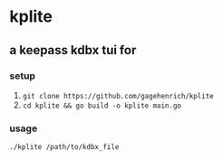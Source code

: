# kplite
## a keepass kdbx tui for
### setup 
1. `git clone https://github.com/gagehenrich/kplite` 
2. `cd kplite && go build -o kplite main.go` 
### usage
`./kplite /path/to/kdbx_file`
